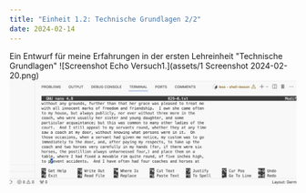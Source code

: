 ```yaml
---
title: "Einheit 1.2: Technische Grundlagen 2/2"
date: 2024-02-14
---
```


Ein Entwurf für meine Erfahrungen in der ersten Lehreinheit "Technische Grundlagen"
![Screenshot Echo Versuch1.](assets/1 Screenshot 2024-02-20.png)
![Screenshot Echo Versuch2.](https://github.com/eva-zk/BAIN_lerntagebuch/blob/c25e89867add871827d0277b2257cb9299d23d89/assets/2%20Screenshot%202024-02-20.png)

